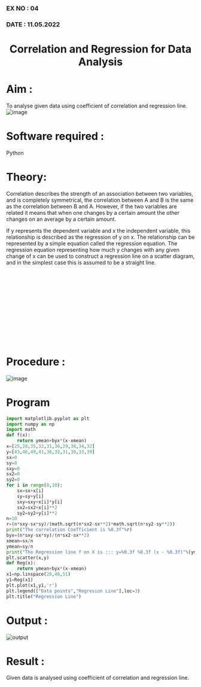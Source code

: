 ### EX NO : 04
### DATE  : 11.05.2022
# <p align="center">Correlation and Regression for Data Analysis</p>

# Aim : 

To analyse given data using  coefficient of correlation and regression line.
![image](https://user-images.githubusercontent.com/104613195/168224136-d6b64e64-7d3d-4775-9337-c8f96fe41f2d.png)


# Software required :  

Python

# Theory:

Correlation describes the strength of an association between two variables, and is completely symmetrical, the correlation between A and B is the same as the correlation between B and A. However, if the two variables are related it means that when one changes by a certain amount the other changes on an average by a certain amount.  

If y represents the dependent variable and x the independent variable, this relationship is described as the regression of y on x. The relationship can be represented by a simple equation called the regression equation. The regression equation representing how much y changes with any given change of x can be used to construct a regression line on a scatter diagram, and in the simplest case this is assumed to be a straight line.

<br/><br/><br/><br/><br/><br/><br/><br/><br/><br/><br/>

# Procedure :

![image](https://user-images.githubusercontent.com/104613195/168225866-ac8f6610-bdc3-4ac2-a24e-2b24ba08e189.png)

# Program
```python
import matplotlib.pyplot as plt
import numpy as np
import math
def f(x):
    return ymean+byx*(x-xmean)
x=[25,28,35,32,31,36,29,38,34,32]
y=[43,46,49,41,36,32,31,30,33,39]
sx=0
sy=0
sxy=0
sx2=0
sy2=0
for i in range(0,10):
    sx=sx+x[i]
    sy=sy+y[i]
    sxy=sxy+x[i]*y[i]
    sx2=sx2+x[i]**2
    sy2=sy2+y[i]**2
n=10
r=(n*sxy-sx*sy)/(math.sqrt(n*sx2-sx**2)*math.sqrt(n*sy2-sy**2))
print("The correlation Coefficient is %0.3f"%r)
byx=(n*sxy-sx*sy)/(n*sx2-sx**2)
xmean=sx/n
ymean=sy/n
print("The Regression line Y on X is ::: y=%0.3f %0.3f (x - %0.3f)"%(ymean,byx,xmean))
plt.scatter(x,y)
def Reg(x):
    return ymean+byx*(x-xmean)
x1=np.linspace(20,40,51)
y1=Reg(x1)
plt.plot(x1,y1,'r')
plt.legend(["Data points","Regresion Line"],loc=3)
plt.title("Regression Line")
```
# Output : 
![output](https://user-images.githubusercontent.com/75235488/170188095-4ec95256-3720-46e0-8199-6d415b2894fb.png)

# Result :
Given data is analysed using coefficient of correlation and regression line.
